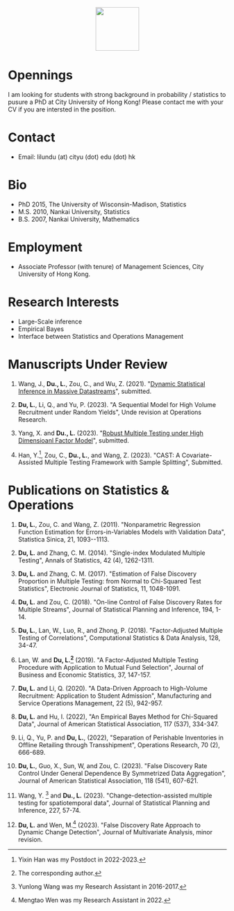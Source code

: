 <div id="header" align="center">
  <img src="https://media.giphy.com/media/M9gbBd9nbDrOTu1Mqx/giphy.gif" width="100"/>
</div>




# Opennings 
I am looking for students with strong background in probability / statistics to pusure a PhD at City University of Hong Kong! Please contact me with your CV if you are intersted in the position.



# Contact 
- Email: lilundu (at) cityu (dot) edu (dot) hk

# Bio
- PhD 2015, The University of Wisconsin-Madison, Statistics
- M.S. 2010, Nankai University, Statistics
- B.S. 2007, Nankai University, Mathematics


# Employment
- Associate Professor (with tenure) of Management Sciences, City University of Hong Kong.



# Research Interests
- Large-Scale inference
- Empirical Bayes
- Interface between Statistics and Operations Management

# Manuscripts Under Review
1. Wang, J., **Du., L.**, Zou, C., and Wu, Z. (2021). "[Dynamic Statistical Inference in Massive Datastreams](https://arxiv.org/abs/2111.01339#)", submitted.

2. **Du, L.**, Li, Q., and Yu, P. (2023). "A Sequential Model for High Volume Recruitment under Random Yields", Unde revision at Operations Research.


4. Yang, X. and **Du., L.** (2023). "[Robust Multiple Testing under High Dimensioanl Factor Model](https://arxiv.org/abs/2303.07631)", submitted.

5. Han, Y.[^3], Zou, C., **Du., L.**, and Wang, Z. (2023). "CAST: A Covariate-Assisted Multiple Testing Framework with Sample Splitting", Submitted.
[^3]: Yixin Han was my Postdoct in 2022-2023.




# Publications on Statistics & Operations

1. **Du, L.**, Zou, C. and Wang, Z. (2011). "Nonparametric Regression Function Estimation for Errors-in-Variables Models with Validation Data", Statistica Sinica, 21, 1093--1113.

2. **Du, L.** and Zhang, C. M. (2014). "Single-index Modulated Multiple Testing", Annals of Statistics, 42 (4), 1262-1311.

3. **Du, L.** and Zhang, C. M. (2017). "Estimation of False Discovery Proportion in Multiple Testing: from Normal to Chi-Squared Test Statistics", Electronic Journal of Statistics, 11, 1048-1091.

4. **Du, L.** and Zou, C. (2018). "On-line Control of False Discovery Rates for Multiple Streams", Journal of Statistical Planning and Inference, 194, 1-14.

5. **Du, L.**, Lan, W., Luo, R., and Zhong, P. (2018). "Factor-Adjusted Multiple Testing of Correlations", Computational Statistics \& Data Analysis, 128, 34-47.


6. Lan, W. and **Du, L.[^2]** (2019). "A Factor-Adjusted Multiple Testing Procedure with Application to Mutual Fund Selection", Journal of Business and Economic Statistics, 37, 147-157.
[^2]: The corresponding author.

7. **Du, L.** and Li, Q. (2020). "A Data-Driven Approach to High-Volume Recruitment: Application to Student Admission", Manufacturing and Service Operations Management, 22 (5), 942-957.

8. **Du, L.** and Hu, I. (2022), "An Empirical Bayes Method for Chi-Squared Data", Journal of American Statistical Association, 117 (537), 334-347.

9. Li, Q., Yu, P. and **Du, L.**, (2022), "Separation of Perishable Inventories in Offline Retailing through Transshipment", Operations Research, 70 (2), 666-689.

10. **Du, L.**, Guo, X., Sun, W, and Zou, C. (2023). "False Discovery Rate Control Under General Dependence By Symmetrized Data Aggregation", Journal of American Statistical Association, 118 (541), 607-621.


11. Wang, Y. [^1] and **Du., L.** (2023). "Change-detection-assisted multiple testing for spatiotemporal data", Journal of Statistical Planning and Inference, 227, 57-74. 
[^1]: Yunlong Wang was my Research Assistant in 2016-2017.

12. **Du, L.** and Wen, M.[^4] (2023). "False Discovery Rate Approach to Dynamic Change Detection", Journal of Multivariate Analysis, minor revision.
[^4]: Mengtao Wen was my Research Assistant in 2022.



<!---
dulilun/dulilun is a ✨ special ✨ repository because its `README.md` (this file) appears on your GitHub profile.
You can click the Preview link to take a look at your changes.
--->
